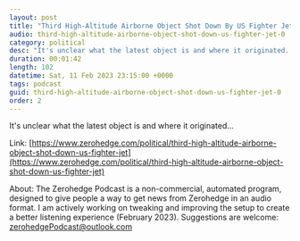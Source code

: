 ```yaml
---
layout: post
title: "Third High-Altitude Airborne Object Shot Down By US Fighter Jet"
audio: third-high-altitude-airborne-object-shot-down-us-fighter-jet-0
category: political
desc: "It's unclear what the latest object is and where it originated..."
duration: 00:01:42
length: 102
datetime: Sat, 11 Feb 2023 23:15:00 +0000
tags: podcast
guid: third-high-altitude-airborne-object-shot-down-us-fighter-jet-0
order: 2
---
```

It's unclear what the latest object is and where it originated...

Link: [https://www.zerohedge.com/political/third-high-altitude-airborne-object-shot-down-us-fighter-jet](https://www.zerohedge.com/political/third-high-altitude-airborne-object-shot-down-us-fighter-jet)

About: The Zerohedge Podcast is a non-commercial, automated program, designed to give people a way to get news from Zerohedge in an audio format.  I am actively working on tweaking and improving the setup to create a better listening experience (February 2023).  Suggestions are welcome: [zerohedgePodcast@outlook.com](mailto:zerohedgePodcast@outlook.com)